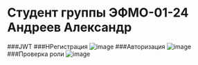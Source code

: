 # Cтудент группы ЭФМО-01-24 Андреев Александр
###JWT
###HРегистрация
![image](https://github.com/user-attachments/assets/a438a154-4551-44da-9249-e59373ae6f5d)
###Авторизация
![image](https://github.com/user-attachments/assets/fb7ab7c6-d11e-4e18-8f16-22fb93b101a0)
###Проверка роли
![image](https://github.com/user-attachments/assets/a92df534-fd52-490f-853a-77903b49c325)







